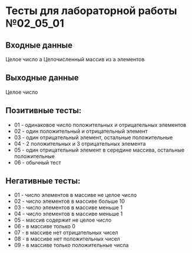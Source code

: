 # Тесты для лабораторной работы №02_05_01

## Входные данные
Целое число a
Целочисленный массив из a элементов

## Выходные данные
Целое число

## Позитивные тесты:
- 01 - одинаковое число положительных и отрицательных элементов
- 02 - один положительный и отрицательный элемент
- 03 - один отрицательный элемент, остальные положительные
- 04 - 2 положительных и 3 отрицательных элемента
- 05 - один отрицательный элемент в середине массива, остальные положительные
- 06 - обычный тест

## Негативные тесты:
- 01 - число элементов в массиве не целое число
- 02 - число элементов в массиве больше 10
- 03 - число элементов в массиве меньше 1
- 04 - число элементов в массиве меньше 1
- 05 - массив содержит не целое число
- 06 - в массиве только 0
- 07 - в массиве нет отрицательных чисел
- 08 - в массиве нет положительных чисел
- 09 - в массиве только положительные числа

